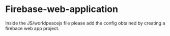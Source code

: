 # Firebase-web-application
Inside the JS/worldpeacejs file  please add the config obtained by creating a firebace web app project.